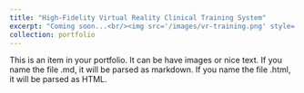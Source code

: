 ```yaml
---
title: "High-Fidelity Virtual Reality Clinical Training System"
excerpt: "Coming soon...<br/><img src='/images/vr-training.png' style='padding: 30px 0 0 0;'>"
collection: portfolio
---
```


This is an item in your portfolio. It can be have images or nice text. If you name the file .md, it will be parsed as markdown. If you name the file .html, it will be parsed as HTML. 
